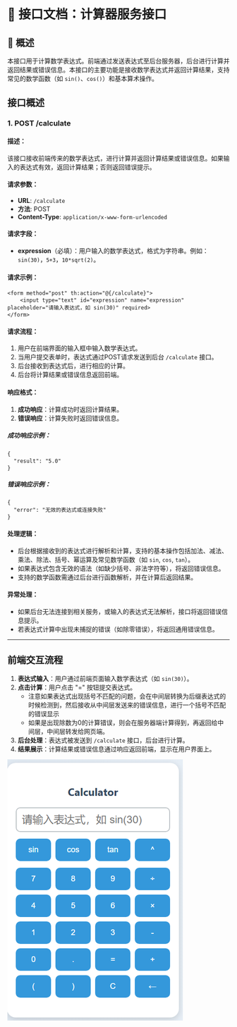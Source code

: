 # 📘 接口文档：计算器服务接口

## 🧩 概述

本接口用于计算数学表达式。前端通过发送表达式至后台服务器，后台进行计算并返回结果或错误信息。本接口的主要功能是接收数学表达式并返回计算结果，支持常见的数学函数（如 `sin()`、`cos()`）和基本算术操作。

## 接口概述

### 1. **POST /calculate**

#### 描述：

该接口接收前端传来的数学表达式，进行计算并返回计算结果或错误信息。如果输入的表达式有效，返回计算结果；否则返回错误提示。

#### 请求参数：

- **URL**: `/calculate`
- **方法**: POST
- **Content-Type**: `application/x-www-form-urlencoded`

#### 请求字段：

- **expression**（必填）：用户输入的数学表达式，格式为字符串。例如：`sin(30)`，`5+3`，`10*sqrt(2)`。

#### 请求示例：

```
<form method="post" th:action="@{/calculate}">
    <input type="text" id="expression" name="expression" placeholder="请输入表达式，如 sin(30)" required>
</form>
```

#### 请求流程：

1. 用户在前端界面的输入框中输入数学表达式。
2. 当用户提交表单时，表达式通过POST请求发送到后台 `/calculate` 接口。
3. 后台接收到表达式后，进行相应的计算。
4. 后台将计算结果或错误信息返回前端。

#### 响应格式：

1. **成功响应**：计算成功时返回计算结果。
2. **错误响应**：计算失败时返回错误信息。

##### 成功响应示例：

```
{
  "result": "5.0"
}
```

##### 错误响应示例：

```
{
  "error": "无效的表达式或连接失败"
}
```

#### 处理逻辑：

- 后台根据接收到的表达式进行解析和计算，支持的基本操作包括加法、减法、乘法、除法、括号、幂运算及常见数学函数（如 `sin`, `cos`, `tan`）。
- 如果表达式包含无效的语法（如缺少括号、非法字符等），将返回错误信息。
- 支持的数学函数需通过后台进行函数解析，并在计算后返回结果。

#### 异常处理：

- 如果后台无法连接到相关服务，或输入的表达式无法解析，接口将返回错误信息提示。
- 若表达式计算中出现未捕捉的错误（如除零错误），将返回通用错误信息。

------

## 前端交互流程

1. **表达式输入**：用户通过前端页面输入数学表达式（如 `sin(30)`）。
2. **点击计算**：用户点击 "=" 按钮提交表达式。
   * 注意如果表达式出现括号不匹配的问题，会在中间层转换为后缀表达式的时候检测到，然后接收从中间层发送来的错误信息，进行一个括号不匹配的错误显示
   * 如果是出现除数为0的计算错误，则会在服务器端计算得到，再返回给中间层，中间层转发给网页端。
3. **后台处理**：表达式被发送到 `/calculate` 接口，后台进行计算。
4. **结果展示**：计算结果或错误信息通过响应返回前端，显示在用户界面上。

![*网页端显示*](img.png)
